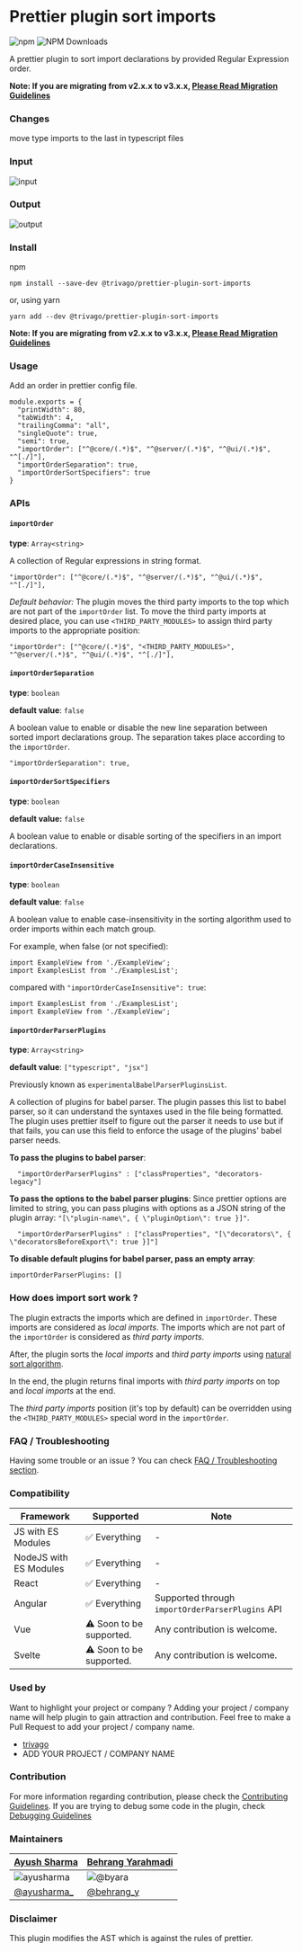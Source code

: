 # Prettier plugin sort imports

![npm](https://img.shields.io/npm/v/@trivago/prettier-plugin-sort-imports)
![NPM Downloads](https://img.shields.io/npm/dw/@trivago/prettier-plugin-sort-imports)

A prettier plugin to sort import declarations by provided Regular Expression order.

**Note: If you are migrating from v2.x.x to v3.x.x, [Please Read Migration Guidelines](./docs/MIGRATION.md)**

### Changes
move type imports to the last in typescript files

### Input
![input](./public/images/input-v3-1.png)

### Output
![output](./public/images/output-v3-1.png)


### Install

npm

```shell script
npm install --save-dev @trivago/prettier-plugin-sort-imports
```

or, using yarn

```shell script
yarn add --dev @trivago/prettier-plugin-sort-imports
```


**Note: If you are migrating from v2.x.x to v3.x.x, [Please Read Migration Guidelines](./docs/MIGRATION.md)**

### Usage

Add an order in prettier config file.

```ecmascript 6
module.exports = {
  "printWidth": 80,
  "tabWidth": 4,
  "trailingComma": "all",
  "singleQuote": true,
  "semi": true,
  "importOrder": ["^@core/(.*)$", "^@server/(.*)$", "^@ui/(.*)$", "^[./]"],
  "importOrderSeparation": true,
  "importOrderSortSpecifiers": true
}
```

### APIs

#### **`importOrder`** 

**type**: `Array<string>`

A collection of Regular expressions in string format. 

```
"importOrder": ["^@core/(.*)$", "^@server/(.*)$", "^@ui/(.*)$", "^[./]"],
```

_Default behavior:_ The plugin moves the third party imports to the top which are not part of the `importOrder` list. 
To move the third party imports at desired place, you can use `<THIRD_PARTY_MODULES>` to assign third party imports to the appropriate position:
```
"importOrder": ["^@core/(.*)$", "<THIRD_PARTY_MODULES>", "^@server/(.*)$", "^@ui/(.*)$", "^[./]"],
```

#### `importOrderSeparation`

**type**: `boolean`

**default value**: `false`

A boolean value to enable or disable the new line separation 
between sorted import declarations group. The separation takes place according to the `importOrder`.

```
"importOrderSeparation": true,
```

#### `importOrderSortSpecifiers`

**type**: `boolean`

**default value:** `false`

A boolean value to enable or disable sorting of the specifiers in an import declarations.


#### `importOrderCaseInsensitive`

**type**: `boolean`

**default value**: `false`

A boolean value to enable case-insensitivity in the sorting algorithm
used to order imports within each match group.

For example, when false (or not specified):

```ecmascript 6
import ExampleView from './ExampleView';
import ExamplesList from './ExamplesList';
```

compared with `"importOrderCaseInsensitive": true`:

```ecmascript 6
import ExamplesList from './ExamplesList';
import ExampleView from './ExampleView';
```

#### `importOrderParserPlugins`

**type**: `Array<string>`

**default value**: `["typescript", "jsx"]`

Previously known as `experimentalBabelParserPluginsList`.

A collection of plugins for babel parser. The plugin passes this list to babel parser, so it can understand the syntaxes 
used in the file being formatted. The plugin uses prettier itself to figure out the parser it needs to use but if that fails,
you can use this field to enforce the usage of the plugins' babel parser needs.

**To pass the plugins to babel parser**:
```
  "importOrderParserPlugins" : ["classProperties", "decorators-legacy"]
```

**To pass the options to the babel parser plugins**: Since prettier options are limited to string, you can pass plugins 
with options as a JSON string of the plugin array: 
`"[\"plugin-name\", { \"pluginOption\": true }]"`.

```
  "importOrderParserPlugins" : ["classProperties", "[\"decorators\", { \"decoratorsBeforeExport\": true }]"]
```

**To disable default plugins for babel parser, pass an empty array**:
```
importOrderParserPlugins: []
```

### How does import sort work ?

The plugin extracts the imports which are defined in `importOrder`. These imports are considered as _local imports_. 
The imports which are not part of the `importOrder` is considered as _third party imports_.

After, the plugin sorts the _local imports_ and _third party imports_ using [natural sort algorithm](https://en.wikipedia.org/wiki/Natural_sort_order).

In the end, the plugin returns final imports with _third party imports_ on top and _local imports_ at the end.

The _third party imports_ position (it's top by default) can be overridden using the `<THIRD_PARTY_MODULES>` special word in the `importOrder`.

### FAQ / Troubleshooting

Having some trouble or an issue ? You can check [FAQ / Troubleshooting section](./docs/TROUBLESHOOTING.md).


### Compatibility
| Framework | Supported                                | Note                         |
|-----------|------------------------------------------|------------------------------|
| JS with ES Modules     | ✅ Everything                              | -                            |
| NodeJS with ES Modules     | ✅ Everything                              | -                            |
| React     | ✅ Everything                              | -                            |
| Angular   | ✅ Everything   | Supported through `importOrderParserPlugins` API  |
| Vue       | ⚠️ Soon to be supported.                           | Any contribution is welcome. |
| Svelte    | ⚠️ Soon to be supported.                             | Any contribution is welcome. |

### Used by
Want to highlight your project or company ? Adding your project / company name will help plugin to gain attraction and contribution.
Feel free to make a Pull Request to add your project / company name.
- [trivago](https://company.trivago.com)
- ADD YOUR PROJECT / COMPANY NAME

### Contribution
For more information regarding contribution, please check the [Contributing Guidelines](./CONTRIBUTING.md). If you are trying to
debug some code in the plugin, check [Debugging Guidelines](./docs/DEBUG.md)

### Maintainers

|  [Ayush Sharma](https://github.com/ayusharma) | [Behrang Yarahmadi](https://github.com/byara)
|---|---|
| ![ayusharma](https://avatars2.githubusercontent.com/u/6918450?s=120&v=4) | ![@byara](https://avatars2.githubusercontent.com/u/6979966?s=120&v=4)
| [@ayusharma_](https://twitter.com/ayusharma_) | [@behrang_y](https://twitter.com/behrang_y)

### Disclaimer
This plugin modifies the AST which is against the rules of prettier.